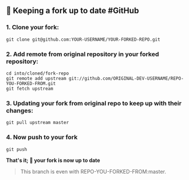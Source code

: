 :pencil: Keeping a fork up to date #GitHub
-----------------





### 1. Clone your fork:

    git clone git@github.com:YOUR-USERNAME/YOUR-FORKED-REPO.git

### 2. Add remote from original repository in your forked repository: 

    cd into/cloned/fork-repo
    git remote add upstream git://github.com/ORIGINAL-DEV-USERNAME/REPO-YOU-FORKED-FROM.git
    git fetch upstream

### 3. Updating your fork from original repo to keep up with their changes:

    git pull upstream master
   
### 4. Now push to your fork
  
    git push
    
 **That's it; :beginner: your fork is now up to date**
 >This branch is even with REPO-YOU-FORKED-FROM:master.
